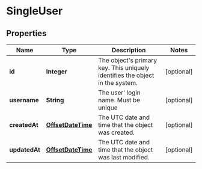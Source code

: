 

# SingleUser

## Properties

Name | Type | Description | Notes
------------ | ------------- | ------------- | -------------
**id** | **Integer** | The object&#39;s primary key. This uniquely identifies the object in the system. |  [optional]
**username** | **String** | The user&#39; login name. Must be unique |  [optional]
**createdAt** | [**OffsetDateTime**](OffsetDateTime.md) | The UTC date and time that the object was created. |  [optional]
**updatedAt** | [**OffsetDateTime**](OffsetDateTime.md) | The UTC date and time that the object was last modified. |  [optional]



